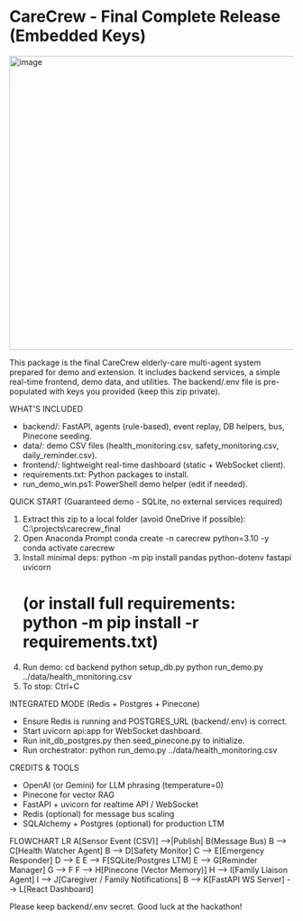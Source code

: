 CareCrew - Final Complete Release (Embedded Keys)
================================================
<img width="735" height="520" alt="image" src="https://github.com/user-attachments/assets/c9211fdb-bea8-4240-87d5-1f9834291937" />


This package is the final CareCrew elderly-care multi-agent system prepared for demo and extension.
It includes backend services, a simple real-time frontend, demo data, and utilities. The backend/.env file
is pre-populated with keys you provided (keep this zip private).

WHAT'S INCLUDED
- backend/: FastAPI, agents (rule-based), event replay, DB helpers, bus, Pinecone seeding.
- data/: demo CSV files (health_monitoring.csv, safety_monitoring.csv, daily_reminder.csv).
- frontend/: lightweight real-time dashboard (static + WebSocket client).
- requirements.txt: Python packages to install.
- run_demo_win.ps1: PowerShell demo helper (edit if needed).

QUICK START (Guaranteed demo - SQLite, no external services required)
1. Extract this zip to a local folder (avoid OneDrive if possible):
   C:\projects\carecrew_final
2. Open Anaconda Prompt
   conda create -n carecrew python=3.10 -y
   conda activate carecrew
3. Install minimal deps:
   python -m pip install pandas python-dotenv fastapi uvicorn
   # (or install full requirements: python -m pip install -r requirements.txt)
4. Run demo:
   cd backend
   python setup_db.py
   python run_demo.py ../data/health_monitoring.csv
5. To stop: Ctrl+C

INTEGRATED MODE (Redis + Postgres + Pinecone)
- Ensure Redis is running and POSTGRES_URL (backend/.env) is correct.
- Start uvicorn api:app for WebSocket dashboard.
- Run init_db_postgres.py then seed_pinecone.py to initialize.
- Run orchestrator: python run_demo.py ../data/health_monitoring.csv

CREDITS & TOOLS
- OpenAI (or Gemini) for LLM phrasing (temperature=0)
- Pinecone for vector RAG
- FastAPI + uvicorn for realtime API / WebSocket
- Redis (optional) for message bus scaling
- SQLAlchemy + Postgres (optional) for production LTM

FLOWCHART LR
    A[Sensor Event (CSV)] -->|Publish| B(Message Bus)
    B --> C[Health Watcher Agent]
    B --> D[Safety Monitor]
    C --> E[Emergency Responder]
    D --> E
    E --> F[SQLite/Postgres LTM]
    E --> G[Reminder Manager]
    G --> F
    F --> H[Pinecone (Vector Memory)]
    H --> I[Family Liaison Agent]
    I --> J[Caregiver / Family Notifications]
    B --> K[FastAPI WS Server] --> L[React Dashboard]

Please keep backend/.env secret. Good luck at the hackathon!
